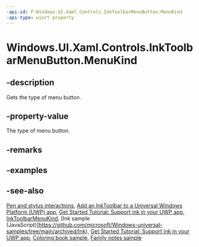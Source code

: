 ```yaml
---
-api-id: P:Windows.UI.Xaml.Controls.InkToolbarMenuButton.MenuKind
-api-type: winrt property
---
```


<!-- Property syntax.
public InkToolbarMenuKind MenuKind { get; }
-->

# Windows.UI.Xaml.Controls.InkToolbarMenuButton.MenuKind

## -description
Gets the type of menu button.

## -property-value
The type of menu button.

## -remarks

## -examples

## -see-also
[Pen and stylus interactions](/windows/uwp/input-and-devices/pen-and-stylus-interactions), [Add an InkToolbar to a Universal Windows Platform (UWP) app](/windows/uwp/input-and-devices/ink-toolbar), [Get Started Tutorial: Support ink in your UWP app](/windows/uwp/get-started/ink-walkthrough), [InkToolbarMenuKind](inktoolbarmenukind.md), [Ink sample (JavaScript)]https://github.com/microsoft/Windows-universal-samples/tree/main/archived/Ink), [Get Started Tutorial: Support ink in your UWP app](https://aka.ms/appsample-ink), [Coloring book sample](https://aka.ms/cpubsample-coloringbook), [Family notes sample](https://aka.ms/cpubsample-familynotessample)

